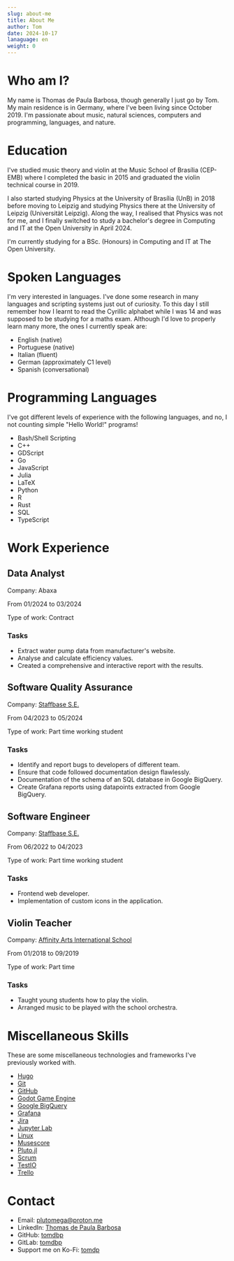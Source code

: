 ```yaml
---
slug: about-me
title: About Me
author: Tom
date: 2024-10-17
lanaguage: en
weight: 0
---
```


# Who am I?

My name is Thomas de Paula Barbosa, though generally I just go by Tom. My main residence is in Germany, where I've been living since October 2019.
I'm passionate about music, natural sciences, computers and programming, languages, and nature.

# Education

I've studied music theory and violin at the Music School of Brasília (CEP-EMB) where I completed the basic in 2015 and graduated the violin technical course in 2019.

I also started studying Physics at the University of Brasília (UnB) in 2018 before moving to Leipzig and studying Physics there at the University of Leipzig (Universität Leipzig). Along the way, I realised that Physics was not for me, and I finally switched to study a bachelor's degree in Computing and IT at the Open University in April 2024.

I'm currently studying for a BSc. (Honours) in Computing and IT at The Open University.

# Spoken Languages

I'm very interested in languages. I've done some research in many languages and scripting systems just out of curiosity. To this day I still remember how I learnt to read the Cyrillic alphabet while I was 14 and was supposed to be studying for a maths exam. Although I'd love to properly learn many more, the ones I currently speak are:

- English (native)
- Portuguese (native)
- Italian (fluent)
- German (approximately C1 level)
- Spanish (conversational)

# Programming Languages

I've got different levels of experience with the following languages, and no, I not counting simple "Hello World!" programs!

- Bash/Shell Scripting
- C++
- GDScript
- Go
- JavaScript
- Julia
- LaTeX
- Python
- R
- Rust
- SQL
- TypeScript

# Work Experience

## Data Analyst

Company: Abaxa

From 01/2024 to 03/2024

Type of work: Contract

### Tasks

- Extract water pump data from manufacturer's website.
- Analyse and calculate efficiency values.
- Created a comprehensive and interactive report with the results.

## Software Quality Assurance

Company: [Staffbase S.E.](https://staffbase.com)

From 04/2023 to 05/2024

Type of work: Part time working student

### Tasks

- Identify and report bugs to developers of different team.
- Ensure that code followed documentation design flawlessly.
- Documentation of the schema of an SQL database in Google BigQuery.
- Create Grafana reports using datapoints extracted from Google BigQuery.

## Software Engineer

Company: [Staffbase S.E.](https://staffbase.com)

From 06/2022 to 04/2023

Type of work: Part time working student

### Tasks

- Frontend web developer.
- Implementation of custom icons in the application.

## Violin Teacher

Company: [Affinity Arts International School](https://www.affinityarts.com.br/)

From 01/2018 to 09/2019

Type of work: Part time

### Tasks

- Taught young students how to play the violin.
- Arranged music to be played with the school orchestra.

# Miscellaneous Skills

These are some miscellaneous technologies and frameworks I've previously worked with.

- [Hugo](https://gohugo.io)
- [Git](https://git-scm.com/)
- [GitHub](https://github.com/)
- [Godot Game Engine](https://godotengine.org/)
- [Google BigQuery](https://cloud.google.com/bigquery)
- [Grafana](https://grafana.com)
- [Jira](https://www.atlassian.com/software/jira)
- [Jupyter Lab](https://jupyter.org/)
- [Linux](https://www.linux.org/)
- [Musescore](https://musescore.org/)
- [Pluto.jl](https://plutojl.org/)
- [Scrum](https://www.scrum.org/)
- [TestIO](https://test.io/)
- [Trello](https://trello.com/)

# Contact

- Email: <plutomega@proton.me>
- LinkedIn: [Thomas de Paula Barbosa](https://linkedin.com/in/thomas-de-paula-barbosa-17302b243)
- GitHub: [tomdbp](https://github.com/tomdpb)
- GitLab: [tomdbp](https://gitlab.com/tomdpb)
- Support me on Ko-Fi: [tomdp](https://ko-fi.com/tomdpb)
